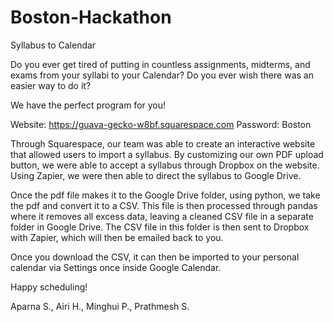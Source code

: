 # Boston-Hackathon
Syllabus to Calendar

Do you ever get tired of putting in countless assignments, midterms, and exams from your syllabi to your Calendar? Do you ever wish there was an easier way to do it?

We have the perfect program for you!

Website: https://guava-gecko-w8bf.squarespace.com Password: Boston

Through Squarespace, our team was able to create an interactive website that allowed users to import a syllabus. By customizing our own PDF upload button, we were able to accept a syllabus through Dropbox on the website. Using Zapier, we were then able to direct the syllabus to Google Drive.

Once the pdf file makes it to the Google Drive folder, using python, we take the pdf and convert it to a CSV. This file is then processed through pandas where it removes all excess data, leaving a cleaned CSV file in a separate folder in Google Drive. The CSV file in this folder is then sent to Dropbox with Zapier, which will then be emailed back to you.

Once you download the CSV, it can then be imported to your personal calendar via Settings once inside Google Calendar.

Happy scheduling!

Aparna S., Airi H., Minghui P., Prathmesh S.
